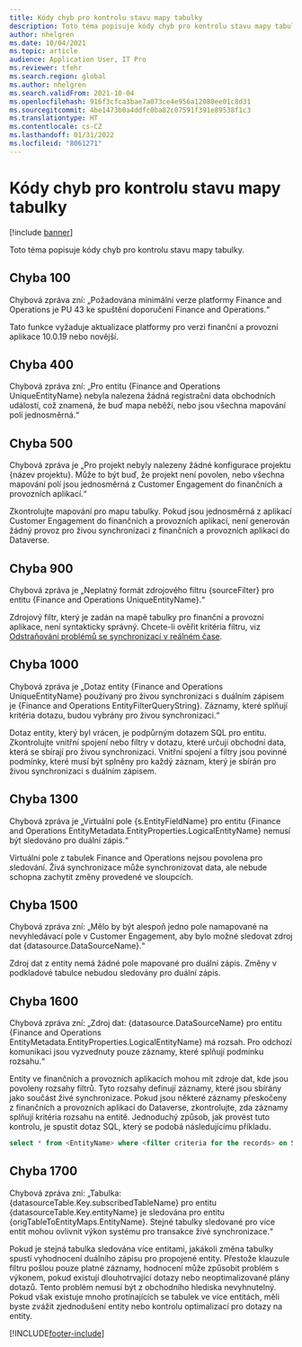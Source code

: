 ```yaml
---
title: Kódy chyb pro kontrolu stavu mapy tabulky
description: Toto téma popisuje kódy chyb pro kontrolu stavu mapy tabulky.
author: nhelgren
ms.date: 10/04/2021
ms.topic: article
audience: Application User, IT Pro
ms.reviewer: tfehr
ms.search.region: global
ms.author: nhelgren
ms.search.validFrom: 2021-10-04
ms.openlocfilehash: 916f3cfca3bae7a073ce4e956a12080ee01c8d31
ms.sourcegitcommit: 4be1473b0a4ddfc0ba82c07591f391e89538f1c3
ms.translationtype: HT
ms.contentlocale: cs-CZ
ms.lasthandoff: 01/31/2022
ms.locfileid: "8061271"
---
```

# <a name="errors-codes-for-the-table-map-health-check"></a>Kódy chyb pro kontrolu stavu mapy tabulky

[!include [banner](../../includes/banner.md)]



Toto téma popisuje kódy chyb pro kontrolu stavu mapy tabulky.

## <a name="error-100"></a>Chyba 100

Chybová zpráva zní: „Požadována minimální verze platformy Finance and Operations je PU 43 ke spuštění doporučení Finance and Operations.“

Tato funkce vyžaduje aktualizace platformy pro verzi finanční a provozní aplikace 10.0.19 nebo novější.

## <a name="error-400"></a>Chyba 400

Chybová zpráva zní: „Pro entitu \{Finance and Operations UniqueEntityName\} nebyla nalezena žádná registrační data obchodních událostí, což znamená, že buď mapa neběží, nebo jsou všechna mapování polí jednosměrná.“

## <a name="error-500"></a>Chyba 500

Chybová zpráva je „Pro projekt nebyly nalezeny žádné konfigurace projektu \{název projektu\}. Může to být buď, že projekt není povolen, nebo všechna mapování polí jsou jednosměrná z Customer Engagement do finančních a provozních aplikací.“

Zkontrolujte mapování pro mapu tabulky. Pokud jsou jednosměrná z aplikací Customer Engagement do finančních a provozních aplikací, není generován žádný provoz pro živou synchronizaci z finančních a provozních aplikací do Dataverse.

## <a name="error-900"></a>Chyba 900

Chybová zpráva je „Neplatný formát zdrojového filtru \{sourceFilter\} pro entitu \{Finance and Operations UniqueEntityName\}.“

Zdrojový filtr, který je zadán na mapě tabulky pro finanční a provozní aplikace, není syntakticky správný. Chcete-li ověřit kritéria filtru, viz [Odstraňování problémů se synchronizací v reálném čase](dual-write-troubleshooting-live-sync.md#live-synchronization-issues-that-are-caused-by-incorrect-query-filter-syntax-on-the-dual-write-maps).

## <a name="error-1000"></a>Chyba 1000

Chybová zpráva je „Dotaz entity \{Finance and Operations UniqueEntityName\} používaný pro živou synchronizaci s duálním zápisem je \{Finance and Operations EntityFilterQueryString\}. Záznamy, které splňují kritéria dotazu, budou vybrány pro živou synchronizaci.“

Dotaz entity, který byl vrácen, je podpůrným dotazem SQL pro entitu. Zkontrolujte vnitřní spojení nebo filtry v dotazu, které určují obchodní data, která se sbírají pro živou synchronizaci. Vnitřní spojení a filtry jsou povinné podmínky, které musí být splněny pro každý záznam, který je sbírán pro živou synchronizaci s duálním zápisem.

## <a name="error-1300"></a>Chyba 1300

Chybová zpráva je „Virtuální pole \{s.EntityFieldName\} pro entitu \{Finance and Operations EntityMetadata.EntityProperties.LogicalEntityName\} nemusí být sledováno pro duální zápis.“

Virtuální pole z tabulek Finance and Operations nejsou povolena pro sledování. Živá synchronizace může synchronizovat data, ale nebude schopna zachytit změny provedené ve sloupcích.

## <a name="error-1500"></a>Chyba 1500

Chybová zpráva zní: „Mělo by být alespoň jedno pole namapované na nevyhledávací pole v Customer Engagement, aby bylo možné sledovat zdroj dat \{datasource.DataSourceName\}.“

Zdroj dat z entity nemá žádné pole mapované pro duální zápis. Změny v podkladové tabulce nebudou sledovány pro duální zápis.

## <a name="error-1600"></a>Chyba 1600

Chybová zpráva zní: „Zdroj dat: \{datasource.DataSourceName\} pro entitu \{Finance and Operations EntityMetadata.EntityProperties.LogicalEntityName\} má rozsah. Pro odchozí komunikaci jsou vyzvednuty pouze záznamy, které splňují podmínku rozsahu.“

Entity ve finančních a provozních aplikacích mohou mít zdroje dat, kde jsou povoleny rozsahy filtrů. Tyto rozsahy definují záznamy, které jsou sbírány jako součást živé synchronizace. Pokud jsou některé záznamy přeskočeny z finančních a provozních aplikací do Dataverse, zkontrolujte, zda záznamy splňují kritéria rozsahu na entitě. Jednoduchý způsob, jak provést tuto kontrolu, je spustit dotaz SQL, který se podobá následujícímu příkladu.

```sql
select * from <EntityName> where <filter criteria for the records> on SQL.
```

## <a name="error-1700"></a>Chyba 1700

Chybová zpráva zní: „Tabulka: \{datasourceTable.Key.subscribedTableName\} pro entitu \{datasourceTable.Key.entityName\} je sledována pro entitu \{origTableToEntityMaps.EntityName\}. Stejné tabulky sledované pro více entit mohou ovlivnit výkon systému pro transakce živé synchronizace.“

Pokud je stejná tabulka sledována více entitami, jakákoli změna tabulky spustí vyhodnocení duálního zápisu pro propojené entity. Přestože klauzule filtru pošlou pouze platné záznamy, hodnocení může způsobit problém s výkonem, pokud existují dlouhotrvající dotazy nebo neoptimalizované plány dotazů. Tento problém nemusí být z obchodního hlediska nevyhnutelný. Pokud však existuje mnoho protínajících se tabulek ve více entitách, měli byste zvážit zjednodušení entity nebo kontrolu optimalizací pro dotazy na entity.

[!INCLUDE[footer-include](../../../../includes/footer-banner.md)]
